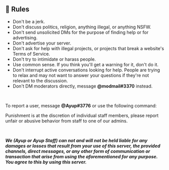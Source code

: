 ## 📔 Rules 
- Don't be a jerk.
- Don't discuss politics, religion, anything illegal, or anything NSFW.
- Don't send unsolicited DMs for the purpose of finding help or for advertising.
- Don't advertise your server.
- Don't ask for help with illegal projects, or projects that break a website's Terms of Service.
- Don't try to intimidate or harass people.
- Use common sense. If you think you'll get a warning for it, don't do it.
- Don't interrupt active conversations looking for help. People are trying to relax and may not want to answer your questions if they're not relevant to the discussion.
- Don't DM moderators directly, message **@modmail#3370** instead.

<br>

To report a user, message **@Ayup#3776** or use the following command:

Punishment is at the discretion of individual staff members, please report unfair or abusive behavior from staff to one of our admins.

<br>

***We (Ayup or Ayup Staff) can not and will not be held liable for any damages or losses that result from your use of this server, the provided channels, direct messages, or any other form of communication or transaction that arise from using the aforementioned for any purpose. You agree to this by using this server.***
 
